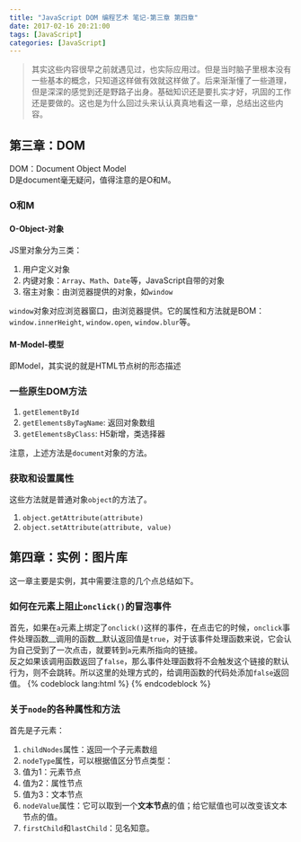 ```yaml
---
title: "JavaScript DOM 编程艺术 笔记-第三章 第四章"
date: 2017-02-16 20:21:00
tags: [JavaScript]
categories: [JavaScript]
---
```

> 其实这些内容很早之前就遇见过，也实际应用过。但是当时脑子里根本没有一些基本的概念，只知道这样做有效就这样做了。后来渐渐懂了一些道理，但是深深的感觉到还是野路子出身。基础知识还是要扎实才好，巩固的工作还是要做的。这也是为什么回过头来认认真真地看这一章，总结出这些内容。

<!-- more -->

## 第三章：DOM
DOM：Document Object Model  
D是document毫无疑问，值得注意的是O和M。  
### O和M
#### O-Object-对象
JS里对象分为三类：
1. 用户定义对象
2. 内键对象：`Array`、`Math`、`Date`等，JavaScript自带的对象
3. 宿主对象：由浏览器提供的对象，如`window`

`window`对象对应浏览器窗口，由浏览器提供。它的属性和方法就是BOM：`window.innerHeight`, `window.open`, `window.blur`等。

#### M-Model-模型
即Model，其实说的就是HTML节点树的形态描述

### 一些原生DOM方法
1. `getElementById`
2. `getElementsByTagName`: 返回对象数组
3. `getElementsByClass`: H5新增，类选择器

注意，上述方法是`document`对象的方法。

### 获取和设置属性
这些方法就是普通对象`object`的方法了。
1. `object.getAttribute(attribute)`
2. `object.setAttribute(attribute, value)`

## 第四章：实例：图片库
这一章主要是实例，其中需要注意的几个点总结如下。
### 如何在元素上阻止`onclick()`的冒泡事件
首先，如果在`a`元素上绑定了`onclick()`这样的事件，在点击它的时候，`onclick`事件处理函数__调用的函数__默认返回值是`true`，对于该事件处理函数来说，它会认为自己受到了一次点击，就要转到`a`元素所指向的链接。  
反之如果该调用函数返回了`false`，那么事件处理函数将不会触发这个链接的默认行为，则不会跳转。所以这里的处理方式的，给调用函数的代码处添加`false`返回值。
{% codeblock lang:html %}
<a href="http://www.example.com" onclick="showPic(); return false;"></a>
{% endcodeblock %}

### 关于`node`的各种属性和方法
首先是子元素：
1. `childNodes`属性：返回一个子元素数组
2. `nodeType`属性，可以根据值区分节点类型：
  1. 值为1：元素节点
  2. 值为2：属性节点
  3. 值为3：文本节点
3. `nodeValue`属性：它可以取到一个**文本节点**的值；给它赋值也可以改变该文本节点的值。
4. `firstChild`和`lastChild`：见名知意。
